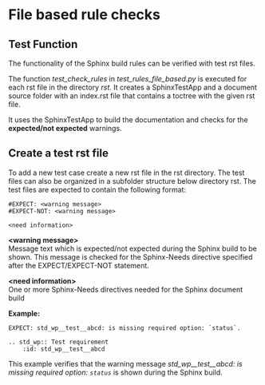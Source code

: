 # File based rule checks

## Test Function
The functionality of the Sphinx build rules can be verified with test rst files.

The function *test_check_rules* in *test_rules_file_based.py* is executed for
each rst file in the directory *rst*.
It creates a SphinxTestApp and a document source folder with an index.rst file
that contains a toctree with the given rst file.

It uses the SphinxTestApp to build the documentation and checks for the
**expected/not expected** warnings.

## Create a test rst file
To add a new test case create a new rst file in the rst directory.
The test files can also be organized in a subfolder structure below directory rst.
The test files are expected to contain the following format:

    #EXPECT: <warning message>
    #EXPECT-NOT: <warning message>

    <need information>

**\<warning message>**<br>
Message text which is expected/not expected during the
                    Sphinx build to be shown.
                    This message is checked for the Sphinx-Needs directive
                    specified after the EXPECT/EXPECT-NOT statement.

**\<need information>**<br>
One or more Sphinx-Needs directives needed for the
                    Sphinx document build

**Example:**

    EXPECT: std_wp__test__abcd: is missing required option: `status`.

    .. std_wp:: Test requirement
        :id: std_wp__test__abcd

This example verifies that the warning message
*std_wp__test__abcd: is missing required option: `status`*
is shown during the Sphinx build.
